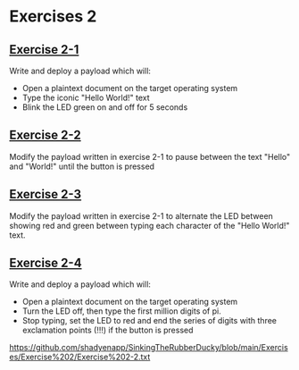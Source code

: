 # Exercises 2
## [Exercise 2-1](https://github.com/shadyenapp/SinkingTheRubberDucky/blob/main/Exercises/Exercise%202/Exercise%202-1.txt)
Write and deploy a payload which will:
* Open a plaintext document on the target operating system
* Type the iconic "Hello World!" text
* Blink the LED green on and off for 5 seconds

## [Exercise 2-2](https://github.com/shadyenapp/SinkingTheRubberDucky/blob/main/Exercises/Exercise%202/Exercise%202-2.txt)
Modify the payload written in exercise 2-1 to pause between the text "Hello" and "World!" until the button is pressed
## [Exercise 2-3](https://github.com/shadyenapp/SinkingTheRubberDucky/blob/main/Exercises/Exercise%202/Exercise%202-3.txt)
Modify the payload written in exercise 2-1 to alternate the LED between showing red and green between typing each character of the "Hello World!" text.
## [Exercise 2-4](https://github.com/shadyenapp/SinkingTheRubberDucky/blob/main/Exercises/Exercise%202/Exercise%202-4.txt)
Write and deploy a payload which will:
* Open a plaintext document on the target operating system
* Turn the LED off, then type the first million digits of pi.
* Stop typing, set the LED to red and end the series of digits with three exclamation points (!!!) if the button is pressed

https://github.com/shadyenapp/SinkingTheRubberDucky/blob/main/Exercises/Exercise%202/Exercise%202-2.txt
